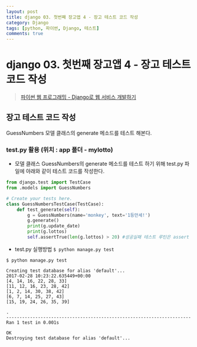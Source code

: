 ```yaml
---
layout: post
title: django 03. 첫번째 장고앱 4 - 장고 테스트 코드 작성
category: Django
tags: [python, 파이썬, Django, 테스트]
comments: true
---
```

# django 03. 첫번째 장고앱 4 - 장고 테스트 코드 작성
> [파이썬 웹 프로그래밍 - Django로 웹 서비스 개발하기 ](https://www.inflearn.com/course/django-%ED%8C%8C%EC%9D%B4%EC%8D%AC-%EC%9E%A5%EA%B3%A0-%EA%B0%95%EC%A2%8C/)      

## 장고 테스트 코드 작성
GuessNumbers 모델 클래스의 generate 메소드를 테스트 해본다.  

### test.py 활용 (위치 : app 폴더 - mylotto)
- 모델 클래스 GuessNumbers의 generate 메소드를 테스트 하기 위해 test.py 파일에 아래와 같이 테스트 코드를 작성한다.

```python
from django.test import TestCase
from .models import GuessNumbers

# Create your tests here.
class GuessNumbersTestCase(TestCase):
    def test_generate(self):
        g = GuessNumbers(name='monkey', text='1등만세!')
        g.generate()
        print(g.update_date)
        print(g.lottos)
        self.assertTrue(len(g.lottos) > 20) #성공실패 테스트 루틴은 assert 메소드를 사용한다.

```

- test.py 실행방법 `$ python manage.py test`

```
$ python manage.py test

Creating test database for alias 'default'...
2017-02-28 10:23:22.635449+00:00
[4, 14, 16, 22, 28, 33]
[11, 12, 16, 23, 28, 42]
[1, 2, 14, 30, 38, 42]
[6, 7, 14, 25, 27, 43]
[15, 19, 24, 26, 35, 39]

.
----------------------------------------------------------------------
Ran 1 test in 0.001s

OK
Destroying test database for alias 'default'...
```
